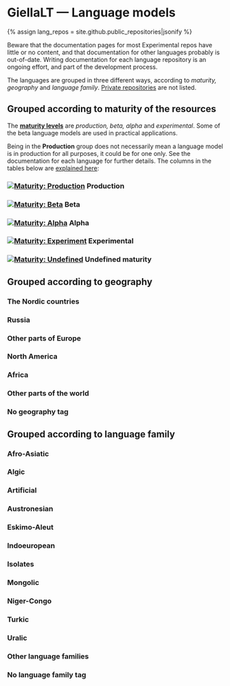# GiellaLT — Language models

{% assign lang_repos = site.github.public_repositories|jsonify %}

Beware that the documentation pages for most Experimental repos have little or no content, and that documentation for other languages probably is out-of-date. Writing documentation for each language repository is an ongoing effort, and part of the development process.

The languages are grouped in three different ways, according to _maturity, geography_ and _language family_. [Private repositories](https://github.com/divvun/private-registry) are not listed.

## Grouped according to maturity of the resources

The **[maturity levels](MaturityClassification.md)** are _production, beta, alpha_ and _experimental_. Some of the beta language models are used in practical applications.

Being in the **Production** group does not necessarily mean a language model is in production for all purposes, it could be for one only. See the documentation for each language for further details. The columns in the tables below are [explained here](LanguageModelColumns.md):


### [![Maturity: Production](https://img.shields.io/badge/Maturity-Production-brightgreen.svg)](MaturityClassification.html) Production

<div id="prod_languges" ></div>

### [![Maturity: Beta](https://img.shields.io/badge/Maturity-Beta-yellow.svg)](MaturityClassification.html) Beta

<div id="beta_languges" ></div>

### [![Maturity: Alpha](https://img.shields.io/badge/Maturity-Alpha-red.svg)](MaturityClassification.html) Alpha

<div id="alpha_languges" ></div>

### [![Maturity: Experiment](https://img.shields.io/badge/Maturity-Experiment-black.svg)](MaturityClassification.html) Experimental

<div id="exper_languges" ></div>

### [![Maturity: Undefined](https://img.shields.io/badge/Maturity-Undefined-lightgrey.svg)](MaturityClassification.html) Undefined maturity

<div id="undef_languges" class="twocolumn" ></div>

## Grouped according to geography

### The Nordic countries

<div id="geo_nordic" class="twocolumn" ></div>

### Russia

<div id="geo_russia" class="twocolumn" ></div>

### Other parts of Europe

<div id="geo_europe" class="twocolumn" ></div>

### North America

<div id="geo_northamerica" class="twocolumn" ></div>

### Africa

<div id="geo_africa" class="twocolumn" ></div>

### Other parts of the world

<div id="geo_other" class="twocolumn" ></div>

### No geography tag

<div id="geo_undef" class="twocolumn" ></div>

## Grouped according to language family

### Afro-Asiatic

<div id="fam_afroasiatic" class="twocolumn" ></div>

### Algic

<div id="fam_algic" class="twocolumn" ></div>

### Artificial

<div id="fam_artific" class="twocolumn" ></div>

### Austronesian

<div id="fam_austro" class="twocolumn" ></div>

### Eskimo-Aleut

<div id="fam_eskimo_aleut" class="twocolumn" ></div>

### Indoeuropean

<div id="fam_indoeuropean" class="twocolumn" ></div>

### Isolates

<div id="fam_isolates" class="twocolumn" ></div>

### Mongolic

<div id="fam_mongolic" class="twocolumn" ></div>

### Niger-Congo

<div id="fam_nigercongo" class="twocolumn" ></div>

### Turkic

<div id="fam_turkic" class="twocolumn" ></div>

### Uralic

<div id="fam_uralic" class="twocolumn" ></div>

### Other language families

<div id="fam_other" class="twocolumn" ></div>

### No language family tag

<div id="fam_undef" class="twocolumn" ></div>

<!-- Scripts to fill the divs above with data: -->

<!-- Scripts for maturity classes: -->
<script src="/assets/js/langtable.js"></script>
<script>
const domProdLangs = document.querySelector('#prod_languges');
domProdLangs.appendChild(addRepoTable({{lang_repos}}, 'lang-', ['maturity-prod']))
</script>

<script>
const domBetaLangs = document.querySelector('#beta_languges');
domBetaLangs.appendChild(addRepoTable({{lang_repos}}, 'lang-', ['maturity-beta']))
</script>

<script>
const domAlphaLangs = document.querySelector('#alpha_languges');
domAlphaLangs.appendChild(addRepoTable({{lang_repos}}, 'lang-', ['maturity-alpha']))
</script>

<script>
const domExperLangs = document.querySelector('#exper_languges');
domExperLangs.appendChild(addRepoTable({{lang_repos}}, 'lang-', ['maturity-exper']))
</script>

<script>
const domUndefLangs = document.querySelector('#undef_languges');
domUndefLangs.appendChild(addNegUnorderedList({{lang_repos}}, 'lang-', ['maturity-exper', 'maturity-beta', 'maturity-alpha', 'maturity-prod']))
</script>

<!-- Scripts for Geographic areas: -->
<script>
const domNordLangs = document.querySelector('#geo_nordic');
domNordLangs.appendChild(addUnorderedList({{lang_repos}}, 'lang-', ['geo-nordic']))
</script>

<script>
const domEuroLangs = document.querySelector('#geo_europe');
domEuroLangs.appendChild(addUnorderedList({{lang_repos}}, 'lang-', ['geo-europe']))
</script>

<script>
const domRussLangs = document.querySelector('#geo_russia');
domRussLangs.appendChild(addUnorderedList({{lang_repos}}, 'lang-', ['geo-russia']))
</script>

<script>
const domNorALangs = document.querySelector('#geo_northamerica');
domNorALangs.appendChild(addUnorderedList({{lang_repos}}, 'lang-', ['geo-northamerica']))
</script>

<script>
const domAfricaLangs = document.querySelector('#geo_africa');
domAfricaLangs.appendChild(addUnorderedList({{lang_repos}}, 'lang-', ['geo-africa']))
</script>

<script>
const domOthrLangs = document.querySelector('#geo_other');
domOthrLangs.appendChild(addNegUnorderedList({{lang_repos}}, 'lang-', ['geo-nordic', 'geo-europe', 'geo-russia', 'geo-northamerica', 'geo-africa']))
</script>

<script>
const domUndefGeoLangs = document.querySelector('#geo_undef');
domUndefGeoLangs.appendChild(addNegUnorderedList({{lang_repos}}, 'lang-', ['geo-']))
</script>

<!-- Scripts for language families: -->
<script>
const domAfroAsiaticLangs = document.querySelector('#fam_afroasiatic');
domAfroAsiaticLangs.appendChild(addUnorderedList({{lang_repos}}, 'lang-', ['langfam-afro-asiatic']))
</script>

<script>
const domAlgicLangs = document.querySelector('#fam_algic');
domAlgicLangs.appendChild(addUnorderedList({{lang_repos}}, 'lang-', ['langfam-algic']))
</script>

<script>
const domArtificialLangs = document.querySelector('#fam_artific');
domArtificialLangs.appendChild(addUnorderedList({{lang_repos}}, 'lang-', ['langfam-artificial']))
</script>

<script>
const domAustorLangs = document.querySelector('#fam_austro');
domAustorLangs.appendChild(addUnorderedList({{lang_repos}}, 'lang-', ['langfam-austronesian']))
</script>

<script>
const domEskAleutLangs = document.querySelector('#fam_eskimo_aleut');
domEskAleutLangs.appendChild(addUnorderedList({{lang_repos}}, 'lang-', ['langfam-eskimo-aleut']))
</script>

<script>
const domIndEurLangs = document.querySelector('#fam_indoeuropean');
domIndEurLangs.appendChild(addUnorderedList({{lang_repos}}, 'lang-', ['langfam-indoeuropean']))
</script>

<script>
const domIsolateLangs = document.querySelector('#fam_isolates');
domIsolateLangs.appendChild(addUnorderedList({{lang_repos}}, 'lang-', ['langfam-isolate']))
</script>

<script>
const domMongolicLangs = document.querySelector('#fam_mongolic');
domMongolicLangs.appendChild(addUnorderedList({{lang_repos}}, 'lang-', ['langfam-mongolic']))
</script>

<script>
const domNigerCongoLangs = document.querySelector('#fam_nigercongo');
domNigerCongoLangs.appendChild(addUnorderedList({{lang_repos}}, 'lang-', ['langfam-niger-congo']))
</script>

<script>
const domTurkicLangs = document.querySelector('#fam_turkic');
domTurkicLangs.appendChild(addUnorderedList({{lang_repos}}, 'lang-', ['langfam-turkic']))
</script>

<script>
const domUralicLangs = document.querySelector('#fam_uralic');
domUralicLangs.appendChild(addUnorderedList({{lang_repos}}, 'lang-', ['langfam-uralic']))
</script>

<script>
const domOthrFamLangs = document.querySelector('#fam_other');
domOthrFamLangs.appendChild(addNegUnorderedList({{lang_repos}}, 'lang-', ['langfam-afro-asiatic', 'langfam-algic', 'langfam-artificial', 'langfam-austronesian', 'langfam-eskimo-aleut', 'langfam-indoeuropean', 'langfam-isolate', 'langfam-mongolic', 'langfam-niger-congo', 'langfam-turkic', 'langfam-uralic']))
</script>

<script>
const domUndefFamLangs = document.querySelector('#fam_undef');
domUndefFamLangs.appendChild(addNegUnorderedList({{lang_repos}}, 'lang-', ['langfam-']))
</script>
